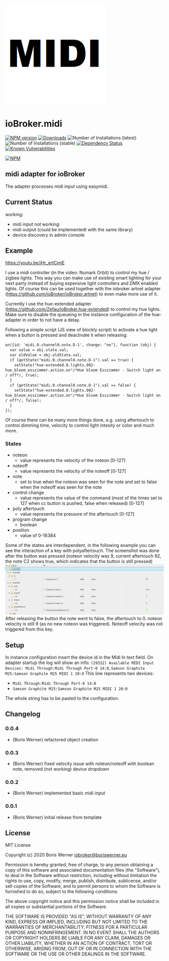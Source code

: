 ![Logo](admin/midi.png)
# ioBroker.midi

[![NPM version](http://img.shields.io/npm/v/iobroker.midi.svg)](https://www.npmjs.com/package/iobroker.midi)
[![Downloads](https://img.shields.io/npm/dm/iobroker.midi.svg)](https://www.npmjs.com/package/iobroker.midi)
![Number of Installations (latest)](http://iobroker.live/badges/midi-installed.svg)
![Number of Installations (stable)](http://iobroker.live/badges/midi-stable.svg)
[![Dependency Status](https://img.shields.io/david/boriswerner/iobroker.midi.svg)](https://david-dm.org/boriswerner/iobroker.midi)
[![Known Vulnerabilities](https://snyk.io/test/github/boriswerner/ioBroker.midi/badge.svg)](https://snyk.io/test/github/boriswerner/ioBroker.midi)

[![NPM](https://nodei.co/npm/iobroker.midi.png?downloads=true)](https://nodei.co/npm/iobroker.midi/)

## midi adapter for ioBroker

The adapter processes midi input using easymidi.

## Current Status
working:
- midi input
not working: 
- midi output (could be implementedt with the same library)
- device discovery in admin console

## Example
https://youtu.be/iHr_ertCmjE

I use a midi controller (in the video: Numark Orbit) to control my hue / zigbee lights.
This way you can make use of existing smart lighting for your next party instead of buying expensive light controllers and DMX enabled lights.
Of course this can be used together with the iobroker artnet adapter (https://github.com/ioBroker/ioBroker.artnet) to even make more use of it.

Currently I use the hue-extended adapter (https://github.com/Zefau/ioBroker.hue-extended) to control my hue lights. Make sure to disable the queueing in the instance configuration of the hue-adapter in order to not have a delay.

Following a simple script (JS view of blockly script) to activate a hue light when a button is pressed and deactivate it when releasing:
```
on({id: 'midi.0.channel0.note.D-1', change: "ne"}, function (obj) {
  var value = obj.state.val;
  var oldValue = obj.oldState.val;
  if (getState("midi.0.channel0.note.D-1").val == true) {
    setState("hue-extended.0.lights.002-hue_bloom_esszimmer.action.on"/*Hue bloom Esszimmer - Switch light on / off*/, true);
  }
  if (getState("midi.0.channel0.note.D-1").val == false) {
    setState("hue-extended.0.lights.002-hue_bloom_esszimmer.action.on"/*Hue bloom Esszimmer - Switch light on / off*/, false);
  }
});
```
Of course there can be many more things done, e.g. using aftertouch to control dimming time, velocity to control light intesity or color and much more.

### States
- noteon
  - value represents the velocity of the noteon [0-127]
- noteoff
  - value represents the velocity of the noteoff [0-127]
- note
  - set to true when the noteon was seen for the note and set to false when the noteoff was seen for the note
- control change
  - value represents the value of the command (most of the times set to 127 when cc button is pushed, false when released) [0-127]
- poly aftertouch
  - value represents the pressure of the aftertouch [0-127]
- program change
  - boolean
- position
  - value of 0-16384

Some of the states are interdependent, in the following example you can see the interaction of a key with polyaftertouch.
The screenshot was done after the button was pressed (noteon velocity was 9, current aftertouch 92, the note C2 shows true, which indicates that the button is still pressed)
![Example midi input](example_midi_in.png)
After releasing the button the note went to false, the aftertouch to 0. noteon velocity is still 9 (as no new noteon was triggered). Noteoff velocity was not triggered from this key.

## Setup
In instance configuration insert the device id in the Midi In text field.
On adapter startup the log will show an info:
`(29332) Available MIDI Input Devices: Midi Through:Midi Through Port-0 14:0,Samson Graphite M25:Samson Graphite M25 MIDI 1 20:0`
This line represents two devices:
- `Midi Through:Midi Through Port-0 14:0`
- `Samson Graphite M25:Samson Graphite M25 MIDI 1 20:0`

The whole string has to be pasted to the configuration.

## Changelog

### 0.0.4
* (Boris Werner) refactored object creation

### 0.0.3
* (Boris Werner) fixed velocity issue with noteon/noteoff with boolean note, removed (not working) device dropdown

### 0.0.2
* (Boris Werner) implemented basic midi input

### 0.0.1
* (Boris Werner) initial release from template

## License
MIT License

Copyright (c) 2020 Boris Werner <iobroker@boriswerner.eu>

Permission is hereby granted, free of charge, to any person obtaining a copy
of this software and associated documentation files (the "Software"), to deal
in the Software without restriction, including without limitation the rights
to use, copy, modify, merge, publish, distribute, sublicense, and/or sell
copies of the Software, and to permit persons to whom the Software is
furnished to do so, subject to the following conditions:

The above copyright notice and this permission notice shall be included in all
copies or substantial portions of the Software.

THE SOFTWARE IS PROVIDED "AS IS", WITHOUT WARRANTY OF ANY KIND, EXPRESS OR
IMPLIED, INCLUDING BUT NOT LIMITED TO THE WARRANTIES OF MERCHANTABILITY,
FITNESS FOR A PARTICULAR PURPOSE AND NONINFRINGEMENT. IN NO EVENT SHALL THE
AUTHORS OR COPYRIGHT HOLDERS BE LIABLE FOR ANY CLAIM, DAMAGES OR OTHER
LIABILITY, WHETHER IN AN ACTION OF CONTRACT, TORT OR OTHERWISE, ARISING FROM,
OUT OF OR IN CONNECTION WITH THE SOFTWARE OR THE USE OR OTHER DEALINGS IN THE
SOFTWARE.